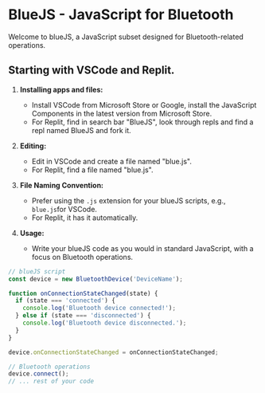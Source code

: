 # BlueJS - JavaScript for Bluetooth

Welcome to blueJS, a JavaScript subset designed for Bluetooth-related operations.


## Starting with VSCode and Replit.

1. **Installing apps and files:**
   - Install VSCode from Microsoft Store or Google, install the JavaScript Components in the latest version from Microsoft Store.
   - For Replit, find in search bar "BlueJS", look through repls and find a repl named BlueJS and fork it.
2. **Editing:**
   - Edit in VSCode and create a file named "blue.js".
   - For Replit, find a file named "blue.js".


3. **File Naming Convention:**
   - Prefer using the `.js` extension for your blueJS scripts, e.g., `blue.js`for VSCode.
   - For Replit, it has it automatically.

4. **Usage:**
   - Write your blueJS code as you would in standard JavaScript, with a focus on Bluetooth operations.

```javascript
// blueJS script
const device = new BluetoothDevice('DeviceName');

function onConnectionStateChanged(state) {
  if (state === 'connected') {
    console.log('Bluetooth device connected!');
  } else if (state === 'disconnected') {
    console.log('Bluetooth device disconnected.');
  }
}

device.onConnectionStateChanged = onConnectionStateChanged;

// Bluetooth operations
device.connect();
// ... rest of your code
```

